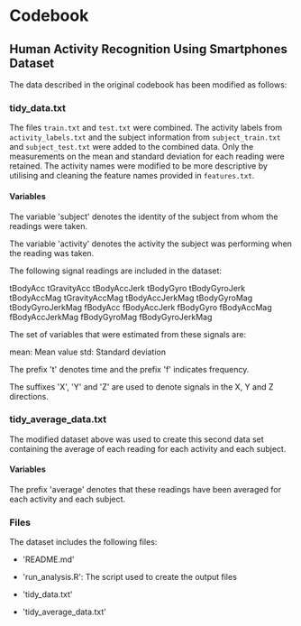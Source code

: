 # Codebook

## Human Activity Recognition Using Smartphones Dataset

The data described in the original codebook has been modified as follows:

### tidy_data.txt

The files `train.txt` and `test.txt` were combined. The activity labels from `activity_labels.txt` and the subject information from `subject_train.txt` and `subject_test.txt` were added to the combined data. Only the measurements on the mean and standard deviation for each reading were retained. The activity names were modified to be more descriptive by utilising and cleaning the feature names provided in `features.txt`.

#### Variables

The variable 'subject' denotes the identity of the subject from whom the readings were taken.

The variable 'activity' denotes the activity the subject was performing when the reading was taken.

The following signal readings are included in the dataset:

tBodyAcc
tGravityAcc
tBodyAccJerk
tBodyGyro
tBodyGyroJerk
tBodyAccMag
tGravityAccMag
tBodyAccJerkMag
tBodyGyroMag
tBodyGyroJerkMag
fBodyAcc
fBodyAccJerk
fBodyGyro
fBodyAccMag
fBodyAccJerkMag
fBodyGyroMag
fBodyGyroJerkMag

The set of variables that were estimated from these signals are:

mean: Mean value
std: Standard deviation

The prefix 't' denotes time and the prefix 'f' indicates frequency.

The suffixes 'X', 'Y' and 'Z' are used to denote signals in the X, Y and Z directions.

### tidy_average_data.txt

The modified dataset above was used to create this second data set containing the average of each reading for each activity and each subject.

#### Variables

The prefix 'average' denotes that these readings have been averaged for each activity and each subject.

### Files

The dataset includes the following files:

- 'README.md'

- 'run_analysis.R': The script used to create the output files

- 'tidy_data.txt'

- 'tidy_average_data.txt'
